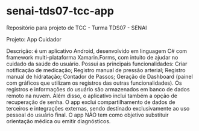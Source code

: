 # senai-tds07-tcc-app
Repositório para projeto de TCC - Turma TDS07 - SENAI

Projeto: App Cuidador

Descrição: é um aplicativo Android, desenvolvido em linguagem C# com framework multi-plataforma Xamarin.Forms, com intuito de ajudar no cuidado da saúde do usuário. Possui as principais funcionalidades: Criar notificação de medicação; Registro manual de pressão arterial; Registro manual de hidratação; Contador de Passos; Geração de Dashboard (painel com gráficos que utilizam os registros das outras funcionalidades). Os registros e informações do usuário são armazenados em banco de dados remoto na nuvem. Além disso, o aplicativo inclui também a opção de recuperação de senha. O app exclui compartilhamento de dados de terceiros e integrações externas, sendo destinado exclusivamente ao uso pessoal do usuário final. O app NÃO tem como objetivo substituir orientação médica ou emitir diagnósticos.
